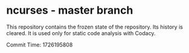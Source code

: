 # ncurses - master branch

This repository contains the frozen state of the repository.
Its history is cleared. It is used only for static code
analysis with Codacy.

Commit Time: 1726195808